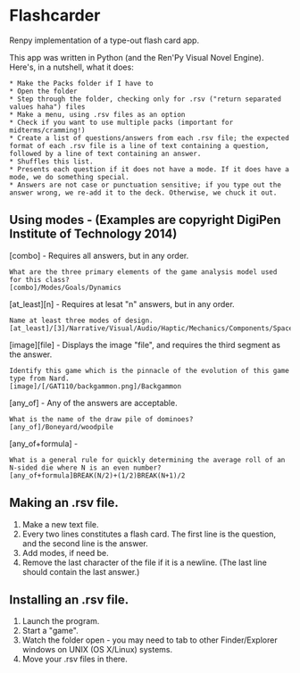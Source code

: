 Flashcarder
===========

Renpy implementation of a type-out flash card app.

This app was written in Python (and the Ren'Py Visual Novel Engine). Here's, in a nutshell, what it does:

    * Make the Packs folder if I have to
    * Open the folder
    * Step through the folder, checking only for .rsv ("return separated values haha") files
    * Make a menu, using .rsv files as an option
    * Check if you want to use multiple packs (important for midterms/cramming!)
    * Create a list of questions/answers from each .rsv file; the expected format of each .rsv file is a line of text containing a question, followed by a line of text containing an answer.
    * Shuffles this list.
    * Presents each question if it does not have a mode. If it does have a mode, we do something special.
    * Answers are not case or punctuation sensitive; if you type out the answer wrong, we re-add it to the deck. Otherwise, we chuck it out.

## Using modes - (Examples are copyright DigiPen Institute of Technology 2014)
[combo] - Requires all answers, but in any order.

    What are the three primary elements of the game analysis model used for this class?
    [combo]/Modes/Goals/Dynamics

[at_least][n] - Requires at lesat "n" answers, but in any order.

    Name at least three modes of design.
    [at_least]/[3]/Narrative/Visual/Audio/Haptic/Mechanics/Components/Spaces

[image][file] - Displays the image "file", and requires the third segment as the answer.

    Identify this game which is the pinnacle of the evolution of this game type from Nard.
    [image]/[/GAT110/backgammon.png]/Backgammon

[any_of] - Any of the answers are acceptable.

    What is the name of the draw pile of dominoes?
    [any_of]/Boneyard/woodpile
    
    
[any_of+formula] - 

    What is a general rule for quickly determining the average roll of an N-sided die where N is an even number?
    [any_of+formula]BREAK(N/2)+(1/2)BREAK(N+1)/2

## Making an .rsv file.
1. Make a new text file.
2. Every two lines constitutes a flash card. The first line is the question, and the second line is the answer.
3. Add modes, if need be.
4. Remove the last character of the file if it is a newline. (The last line should contain the last answer.)

## Installing an .rsv file.
1. Launch the program.
2. Start a "game".
3. Watch the folder open - you may need to tab to other Finder/Explorer windows on UNIX (OS X/Linux) systems.
4. Move your .rsv files in there.
